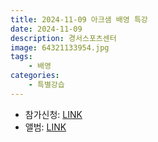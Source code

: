 ```yaml
---
title: 2024-11-09 아크샘 배영 특강
date: 2024-11-09
description: 경서스포츠센터
image: 64321133954.jpg
tags:
    - 배영
categories:
    - 특별강습
---
```


- 참가신청: [LINK](https://band.us/band/93484357/schedule/4%2F93484357%2F522369908%2F19700101)
- 앨범: [LINK](https://band.us/band/93484357/album/83118827)
